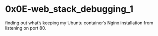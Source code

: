 # 0x0E-web_stack_debugging_1
finding out what’s keeping my Ubuntu container’s Nginx installation from listening on port 80.
